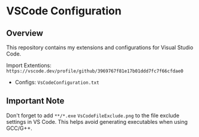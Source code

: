 # VSCode Configuration

## Overview
This repository contains my extensions and configurations for Visual Studio Code.

Import Extentions: `https://vscode.dev/profile/github/3969767f81e17b01ddd7fc7f66cfdae0`

- Configs: `VsCodeConfiguration.txt`

## Important Note
Don't forget to add `**/*.exe` `VsCodeFileExclude.png` to the file exclude settings in VS Code. This helps avoid generating executables when using GCC/G++.
